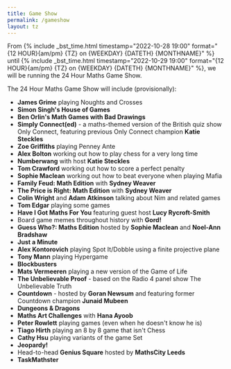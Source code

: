 ```yaml
---
title: Game Show
permalink: /gameshow
layout: tz
---
```


From {% include _bst_time.html timestamp="2022-10-28 19:00" format="{12 HOUR}{am/pm} {TZ} on {WEEKDAY} {DATETH} {MONTHNAME}" %}
until {% include _bst_time.html timestamp="2022-10-29 19:00" format="{12 HOUR}{am/pm} {TZ} on {WEEKDAY} {DATETH} {MONTHNAME}" %},
we will be running the 24 Hour Maths Game Show.

The 24 Hour Maths Game Show will include (provisionally):

- **James Grime** playing Noughts and Crosses
- **Simon Singh's House of Games**
- **Ben Orlin's Math Games with Bad Drawings**
- **Simply Connect(ed)** - a maths-themed version of the British quiz show Only Connect, featuring previous Only Connect champion **Katie Steckles**
- **Zoe Griffiths** playing Penney Ante
- **Alex Bolton** working out how to play chess for a very long time
- **Numberwang** with host **Katie Steckles**
- **Tom Crawford** working out how to score a perfect penalty
- **Sophie Maclean** working out how to beat everyone when playing Mafia
- **Family Feud: Math Edition** with **Sydney Weaver**
- **The Price is Right: Math Edition** with **Sydney Weaver**
- **Colin Wright** and **Adam Atkinson** talking about Nim and related games
- **Tom Edgar** playing some games
- **Have I Got Maths For You** featuring guest host **Lucy Rycroft-Smith**
- Board game memes throughout history with **Gord!**
- **Guess Who?: Maths Edition** hosted by **Sophie Maclean** and **Noel-Ann Bradshaw**
- **Just a Minute**
- **Alex Kontorovich** playing Spot It/Dobble using a finite projective plane
- **Tony Mann** playing Hypergame
- **Blockbusters**
- **Mats Vermeeren** playing a new version of the Game of Life
- **The Unbelievable Proof** - based on the Radio 4 panel show The Unbelievable Truth
- **Countdown** - hosted by **Goran Newsum** and featuring former Countdown champion **Junaid Mubeen**
- **Dungeons & Dragons**
- **Maths Art Challenges** with **Hana Ayoob**
- **Peter Rowlett** playing games (even when he doesn't know he is)
- **Tiago Hirth** playing an 8 by 8 game that isn't Chess
- **Cathy Hsu** playing variants of the game Set
- **Jeopardy!**
- Head-to-head **Genius Square** hosted by **MathsCity Leeds**
- **TaskMathster**
